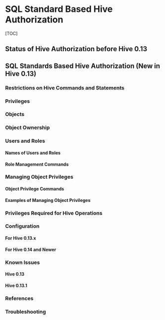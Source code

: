 # SQL Standard Based Hive Authorization

[TOC]

## Status of Hive Authorization before Hive 0.13
## SQL Standards Based Hive Authorization (New in Hive 0.13)
### Restrictions on Hive Commands and Statements
### Privileges
### Objects
### Object Ownership
### Users and Roles
#### Names of Users and Roles
#### Role Management Commands
### Managing Object Privileges
#### Object Privilege Commands
#### Examples of Managing Object Privileges
### Privileges Required for Hive Operations
### Configuration
#### For Hive 0.13.x
#### For Hive 0.14 and Newer
### Known Issues
#### Hive 0.13
#### Hive 0.13.1
### References
### Troubleshooting